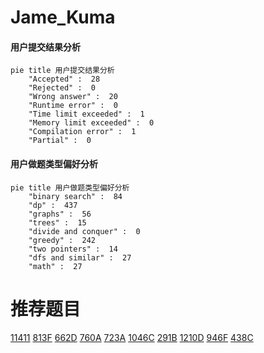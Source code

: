 # Jame_Kuma

<!-- tabs:start -->



#### **用户提交结果分析**

```mermaid
pie title 用户提交结果分析
    "Accepted" :  28
    "Rejected" :  0
    "Wrong answer" :  20
    "Runtime error" :  0
    "Time limit exceeded" :  1
    "Memory limit exceeded" :  0
    "Compilation error" :  1
    "Partial" :  0
```

#### **用户做题类型偏好分析**

```mermaid
pie title 用户做题类型偏好分析
    "binary search" :  84
    "dp" :  437
    "graphs" :  56
    "trees" :  15
    "divide and conquer" :  0
    "greedy" :  242
    "two pointers" :  14
    "dfs and similar" :  27
    "math" :  27
```



<!-- tabs:end -->
# 推荐题目
[11411](https://codeforces.com/contest/1141/problem/1)
[813F](https://codeforces.com/contest/813/problem/F)
[662D](https://codeforces.com/contest/662/problem/D)
[760A](https://codeforces.com/contest/760/problem/A)
[723A](https://codeforces.com/contest/723/problem/A)
[1046C](https://codeforces.com/contest/1046/problem/C)
[291B](https://codeforces.com/contest/291/problem/B)
[1210D](https://codeforces.com/contest/1210/problem/D)
[946F](https://codeforces.com/contest/946/problem/F)
[438C](https://codeforces.com/contest/438/problem/C)
